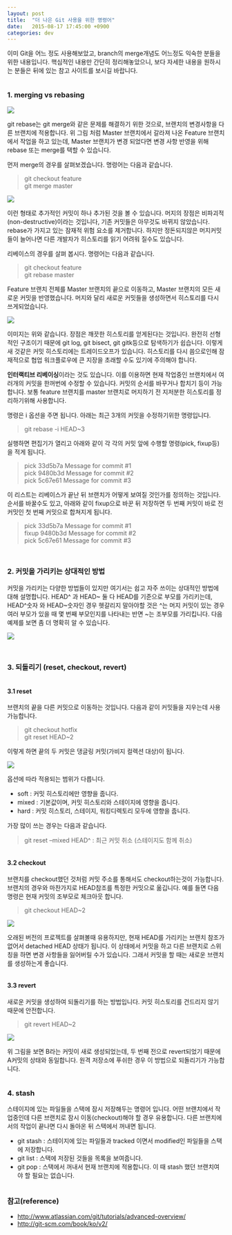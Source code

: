 ```yaml
---
layout: post
title:  "더 나은 Git 사용을 위한 명령어"
date:   2015-08-17 17:45:00 +0900
categories: dev
---
```


이미 Git을 어느 정도 사용해보았고, branch의 merge개념도 어느정도 익숙한 분들을 위한 내용입니다. 핵심적인 내용만 간단히 정리해놓았으니, 보다 자세한 내용을 원하시는 분들은 뒤에 있는 참고 사이트를 보시길 바랍니다.

```

```

### 1. merging vs rebasing ###

![](/assets/img/merge_before-New-Page.png)

git rebase는 git merge와 같은 문제를 해결하기 위한 것으로, 브랜치의 변경사항을 다른 브랜치에 적용합니다. 위 그림 처럼 Master 브랜치에서 갈라져 나온 Feature 브랜치에서 작업을 하고 있는데, Master 브랜치가 변경 되었다면 변경 사항 반영을 위해 rebase 또는 merge를 택할 수 있습니다.

먼저 merge의 경우를 살펴보겠습니다. 명령어는 다음과 같습니다.

> git checkout feature  
> git merge master

![](/assets/img/merge_after.png)

이런 형태로 추가적인 커밋이 하나 추가된 것을 볼 수 있습니다. 머지의 장점은 비파괴적(non-destructive)이라는 것입니다, 기존 커밋들은 아무것도 바뀌지 않았습니다. rebase가 가지고 있는 잠재적 위험 요소를 제거합니다. 하지만 정돈되지않은 머지커밋들이 늘어나면 다른 개발자가 히스토리를 읽기 어려워 질수도 있습니다.

리베이스의 경우를 살펴 봅시다. 명령어는 다음과 같습니다.

> git checkout feature  
> git rebase master

Feature 브랜치 전체를 Master 브랜치의 끝으로 이동하고, Master 브랜치의 모든 새로운 커밋을 반영했습니다. 머지와 달리 새로운 커밋들을 생성하면서 히스토리를 다시 쓰게되었습니다.

![](/assets/img/rebase.png)

이미지는 위와 같습니다. 장점은 깨끗한 히스토리를 얻게된다는 것입니다. 완전히 선형적인 구조이기 때문에 git log, git bisect, git gitk등으로 탐색하기가 쉽습니다. 이렇게 새 것같은 커밋 히스토리에는 트레이드오프가 있습니다. 히스토리를 다시 씀으로인해 잠재적으로 협업 워크플로우에 큰 지장을 초래할 수도 있기에 주의해야 합니다.

**인터랙티브 리베이싱**이라는 것도 있습니다. 이를 이용하면 현재 작업중인 브랜치에서 여러개의 커밋을 한꺼번에 수정할 수 있습니다. 커밋의 순서를 바꾸거나 합치기 등이 가능합니다. 보통 feature 브랜치를 master 브랜치로 머지하기 전 지저분한 히스토리를 정리하기위해 사용합니다.

명령은 i 옵션을 주면 됩니다. 아래는 최근 3개의 커밋을 수정하기위한 명령입니다.

> git rebase -i HEAD~3

실행하면 편집기가 열리고 아래와 같이 각 각의 커밋 앞에 수행할 명령(pick, fixup등)을 적게 됩니다.

> pick 33d5b7a Message for commit #1  
> pick 9480b3d Message for commit #2  
> pick 5c67e61 Message for commit #3

이 리스트는 리베이스가 끝난 뒤 브랜치가 어떻게 보여질 것인가를 정의하는 것입니다. 순서를 바꿀수도 있고, 아래와 같이 fixup으로 바꾼 뒤 저장하면 두 번째 커밋이 바로 전 커밋인 첫 번째 커밋으로 합쳐지게 됩니다.

> pick 33d5b7a Message for commit #1  
> fixup 9480b3d Message for commit #2  
> pick 5c67e61 Message for commit #3

```


```

### 2. 커밋을 가리키는 상대적인 방법 ###

커밋을 가리키는 다양한 방법들이 있지만 여기서는 쉽고 자주 쓰이는 상대적인 방법에 대해 설명합니다. HEAD^ 과 HEAD~ 둘 다 HEAD를 기준으로 부모를 가리키는데, HEAD^숫자 와 HEAD~숫자인 경우 헷갈리지 말아야할 것은 ^는 머지 커밋이 있는 경우 여러 부모가 있을 때 몇 번째 부모인지를 나타내는 반면 ~는 조부모를 가리킵니다. 다음 예제를 보면 좀 더 명확히 알 수 있습니다.

![](/assets/img/ref.png)

```


```

### 3. 되돌리기 (reset, checkout, revert)
```

```

#### 3.1 reset

브랜치의 끝을 다른 커밋으로 이동하는 것입니다. 다음과 같이 커밋들을 지우는데 사용 가능합니다.

> git checkout hotfix  
> git reset HEAD~2

이렇게 하면 끝의 두 커밋은 댕글링 커밋(가비지 컬렉션 대상)이 됩니다.

![](/assets/img/reset.png)

옵션에 따라 적용되는 범위가 다릅니다.

* soft : 커밋 히스토리에만 영향을 줍니다.
* mixed : 기본값이며, 커밋 히스토리와 스테이지에 영향을 줍니다.
* hard : 커밋 히스토리, 스테이지, 워킹디렉토리 모두에 영향을 줍니다.

가장 많이 쓰는 경우는 다음과 같습니다.

> git reset –mixed HEAD^ : 최근 커밋 취소 (스테이지도 함께 취소)

```

```

#### 3.2 checkout

브랜치를 checkout했던 것처럼 커밋 주소를 통해서도 checkout하는것이 가능합니다. 브랜치의 경우와 마찬가지로 HEAD참조를 특정한 커밋으로 옮깁니다. 예를 들면 다음 명령은 현재 커밋의 조부모로 체크아웃 합니다.

> git checkout HEAD~2

![](/assets/img/checkout.png)

오래된 버전의 프로젝트를 살펴볼때 유용하지만, 현재 HEAD를 가리키는 브랜치 참조가 없어서 detached HEAD 상태가 됩니다. 이 상태에서 커밋을 하고 다른 브랜치로 스위칭을 하면 변경 사항들을 잃어버릴 수가 있습니다. 그래서 커밋을 할 때는 새로운 브랜치를 생성하는게 좋습니다.

```

```

#### 3.3 revert

새로운 커밋을 생성하여 되돌리기를 하는 방법입니다. 커밋 히스토리를 건드리지 않기 때문에 안전합니다.

> git revert HEAD~2

![](/assets/img/revert.png)

위 그림을 보면 B라는 커밋이 새로 생성되었는데, 두 번째 전으로 revert되었기 때문에 A커밋의 상태와 동일합니다. 원격 저장소에 푸쉬한 경우 이 방법으로 되돌리기가 가능합니다.

```

```

### 4. stash

스테이지에 있는 파일들을 스택에 잠시 저장해두는 명령어 입니다. 어떤 브랜치에서 작업중인데 다른 브랜치로 잠시 이동(checkout)해야 할 경우 유용합니다. 다른 브랜치에서의 작업이 끝나면 다시 돌아온 뒤 스택에서 꺼내면 됩니다.

* git stash : 스테이지에 있는 파일들과 tracked 이면서 modified인 파일들을 스택에 저장합니다.
* git list : 스택에 저장된 것들을 목록을 보여줍니다.
* git pop : 스택에서 꺼내서 현재 브랜치에 적용합니다. 이 때 stash 했던 브랜치여야 할 필요는 없습니다.

```

```

### 참고(reference)

- <http://www.atlassian.com/git/tutorials/advanced-overview/>
- <http://git-scm.com/book/ko/v2/>
